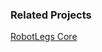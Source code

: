 ### Related Projects
[RobotLegs Core](https://github.com/robotlegs/robotlegs-framework/tree/master/src/robotlegs/bender/framework)
